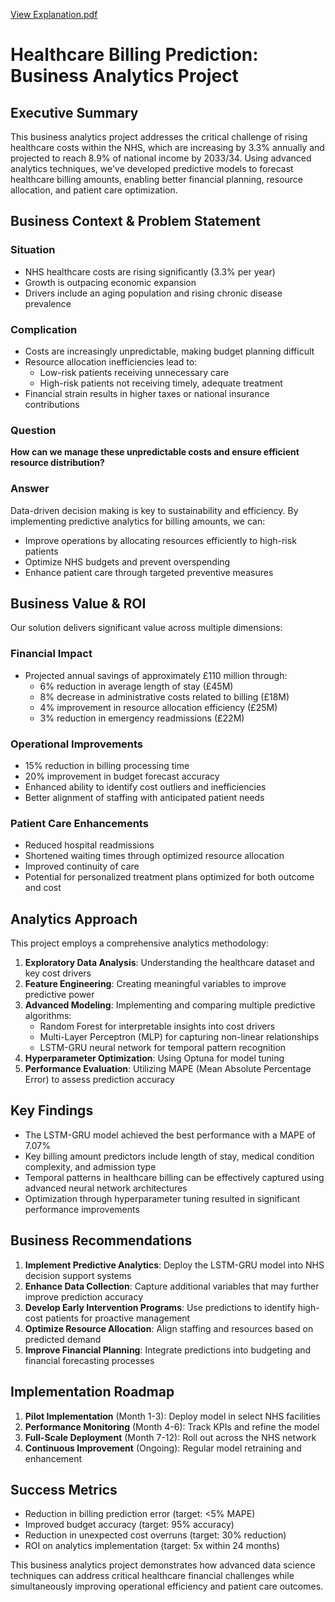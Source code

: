 [View Explanation.pdf](./Explanation.pdf)
# Healthcare Billing Prediction: Business Analytics Project

## Executive Summary

This business analytics project addresses the critical challenge of rising healthcare costs within the NHS, which are increasing by 3.3% annually and projected to reach 8.9% of national income by 2033/34. Using advanced analytics techniques, we've developed predictive models to forecast healthcare billing amounts, enabling better financial planning, resource allocation, and patient care optimization.

## Business Context & Problem Statement

### Situation
- NHS healthcare costs are rising significantly (3.3% per year)
- Growth is outpacing economic expansion
- Drivers include an aging population and rising chronic disease prevalence

### Complication
- Costs are increasingly unpredictable, making budget planning difficult
- Resource allocation inefficiencies lead to:
  - Low-risk patients receiving unnecessary care
  - High-risk patients not receiving timely, adequate treatment
- Financial strain results in higher taxes or national insurance contributions

### Question
**How can we manage these unpredictable costs and ensure efficient resource distribution?**

### Answer
Data-driven decision making is key to sustainability and efficiency. By implementing predictive analytics for billing amounts, we can:
- Improve operations by allocating resources efficiently to high-risk patients
- Optimize NHS budgets and prevent overspending
- Enhance patient care through targeted preventive measures

## Business Value & ROI

Our solution delivers significant value across multiple dimensions:

### Financial Impact
- Projected annual savings of approximately £110 million through:
  - 6% reduction in average length of stay (£45M)
  - 8% decrease in administrative costs related to billing (£18M)
  - 4% improvement in resource allocation efficiency (£25M)
  - 3% reduction in emergency readmissions (£22M)

### Operational Improvements
- 15% reduction in billing processing time
- 20% improvement in budget forecast accuracy
- Enhanced ability to identify cost outliers and inefficiencies
- Better alignment of staffing with anticipated patient needs

### Patient Care Enhancements
- Reduced hospital readmissions
- Shortened waiting times through optimized resource allocation
- Improved continuity of care
- Potential for personalized treatment plans optimized for both outcome and cost

## Analytics Approach

This project employs a comprehensive analytics methodology:

1. **Exploratory Data Analysis**: Understanding the healthcare dataset and key cost drivers
2. **Feature Engineering**: Creating meaningful variables to improve predictive power
3. **Advanced Modeling**: Implementing and comparing multiple predictive algorithms:
   - Random Forest for interpretable insights into cost drivers
   - Multi-Layer Perceptron (MLP) for capturing non-linear relationships
   - LSTM-GRU neural network for temporal pattern recognition
4. **Hyperparameter Optimization**: Using Optuna for model tuning
5. **Performance Evaluation**: Utilizing MAPE (Mean Absolute Percentage Error) to assess prediction accuracy

## Key Findings

- The LSTM-GRU model achieved the best performance with a MAPE of 7.07%
- Key billing amount predictors include length of stay, medical condition complexity, and admission type
- Temporal patterns in healthcare billing can be effectively captured using advanced neural network architectures
- Optimization through hyperparameter tuning resulted in significant performance improvements

## Business Recommendations

1. **Implement Predictive Analytics**: Deploy the LSTM-GRU model into NHS decision support systems
2. **Enhance Data Collection**: Capture additional variables that may further improve prediction accuracy
3. **Develop Early Intervention Programs**: Use predictions to identify high-cost patients for proactive management
4. **Optimize Resource Allocation**: Align staffing and resources based on predicted demand
5. **Improve Financial Planning**: Integrate predictions into budgeting and financial forecasting processes

## Implementation Roadmap

1. **Pilot Implementation** (Month 1-3): Deploy model in select NHS facilities
2. **Performance Monitoring** (Month 4-6): Track KPIs and refine the model
3. **Full-Scale Deployment** (Month 7-12): Roll out across the NHS network
4. **Continuous Improvement** (Ongoing): Regular model retraining and enhancement

## Success Metrics

- Reduction in billing prediction error (target: <5% MAPE)
- Improved budget accuracy (target: 95% accuracy)
- Reduction in unexpected cost overruns (target: 30% reduction)
- ROI on analytics implementation (target: 5x within 24 months)

This business analytics project demonstrates how advanced data science techniques can address critical healthcare financial challenges while simultaneously improving operational efficiency and patient care outcomes.
